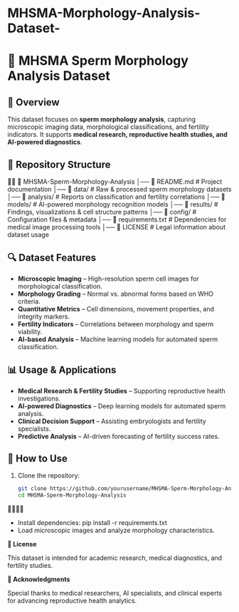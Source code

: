 # MHSMA-Morphology-Analysis-Dataset-
# 🧬 MHSMA Sperm Morphology Analysis Dataset

## 📌 Overview
This dataset focuses on **sperm morphology analysis**, capturing microscopic imaging data, morphological classifications, and fertility indicators. It supports **medical research, reproductive health studies, and AI-powered diagnostics**.

## 📁 Repository Structure


📂 MHSMA-Sperm-Morphology-Analysis │── 📄 README.md               # Project documentation │── 📂 data/                   # Raw & processed sperm morphology datasets │── 📂 analysis/               # Reports on classification and fertility correlations │── 📂 models/                 # AI-powered morphology recognition models │── 📂 results/                # Findings, visualizations & cell structure patterns │── 📂 config/                 # Configuration files & metadata │── 📄 requirements.txt        # Dependencies for medical image processing tools │── 📄 LICENSE                 # Legal information about dataset usage

## 🔍 Dataset Features
- **Microscopic Imaging** – High-resolution sperm cell images for morphological classification.
- **Morphology Grading** – Normal vs. abnormal forms based on WHO criteria.
- **Quantitative Metrics** – Cell dimensions, movement properties, and integrity markers.
- **Fertility Indicators** – Correlations between morphology and sperm viability.
- **AI-based Analysis** – Machine learning models for automated sperm classification.

## 📊 Usage & Applications
- **Medical Research & Fertility Studies** – Supporting reproductive health investigations.
- **AI-powered Diagnostics** – Deep learning models for automated sperm analysis.
- **Clinical Decision Support** – Assisting embryologists and fertility specialists.
- **Predictive Analysis** – AI-driven forecasting of fertility success rates.

## 🚀 How to Use
1. Clone the repository:
   ```bash
   git clone https://github.com/yourusername/MHSMA-Sperm-Morphology-Analysis.git
   cd MHSMA-Sperm-Morphology-Analysis


- Install dependencies:
pip install -r requirements.txt
- Load microscopic images and analyze morphology characteristics.

**📜 License**

  This dataset is intended for academic research, medical diagnostics, and fertility studies.
  
**🙌 Acknowledgments**
  
  Special thanks to medical researchers, AI specialists, and clinical experts for advancing reproductive health analytics.
